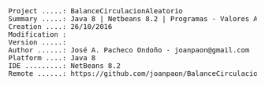 <pre>

Project .....: BalanceCirculacionAleatorio
Summary .....: Java 8 | Netbeans 8.2 | Programas - Valores Aleatorios #01
Creation ....: 26/10/2016
Modification : 
Version .....: 
Author ......: José A. Pacheco Ondoño - joanpaon@gmail.com
Platform ....: Java 8
IDE .........: NetBeans 8.2
Remote ......: https://github.com/joanpaon/BalanceCirculacionAleatorio.git

</pre>
